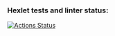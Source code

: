 ### Hexlet tests and linter status:
[![Actions Status](https://github.com/Gla1vs/qa-engineer-project-84/actions/workflows/hexlet-check.yml/badge.svg)](https://github.com/Gla1vs/qa-engineer-project-84/actions)